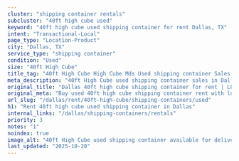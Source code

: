 ```yaml
---
cluster: "shipping container rentals"
subcluster: "40ft high cube used"
keyword: "40ft high cube used shipping container for rent Dallas, TX"
intent: "Transactional-Local"
page_type: "Location-Product"
city: "Dallas, TX"
service_type: "shipping container"
condition: "Used"
size: "40ft High Cube"
title_tag: "40ft High Cube High Cube Mds Used shipping container Sales in Dallas | LC Container"
meta_description: "40ft High Cube used shipping container sales in Dallas. High cube containers with extra height. Fast delivery, competitive pricing. Serving shipping containers area. Quote ID: KI0. Call (214) 524-4168 for your free quote today."
original_title: "Dallas 40ft high cube shipping container for rent | LC"
original_meta: "Buy used 40ft high cube shipping container rent with local delivery in Dallas, TX. LC Container — local Since 2003. Request a fast quote today."
url_slug: "/dallas/rent/40ft-high-cube/shipping-containers/used"
h1: "Rent 40ft high cube used shipping container in Dallas"
internal_links: "/dallas/shipping-containers/rentals"
priority: 3
notes: "1"
noindex: true
image_alt: "40ft High Cube used shipping container available for delivery in Dallas"
last_updated: "2025-10-20"
---
```


<!-- TODO: Add unique city/inventory copy, images, and internal links here. -->
